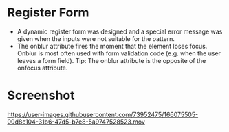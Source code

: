 # Register Form

- A dynamic register form was designed and a special error message was given when the inputs were not suitable for the pattern.
- The onblur attribute fires the moment that the element loses focus. Onblur is most often used with form validation code (e.g. when the user leaves a form field). Tip: The onblur attribute is the opposite of the onfocus attribute.

# Screenshot

https://user-images.githubusercontent.com/73952475/166075505-00d8c104-31b6-47d5-b7e8-5a9747528523.mov

